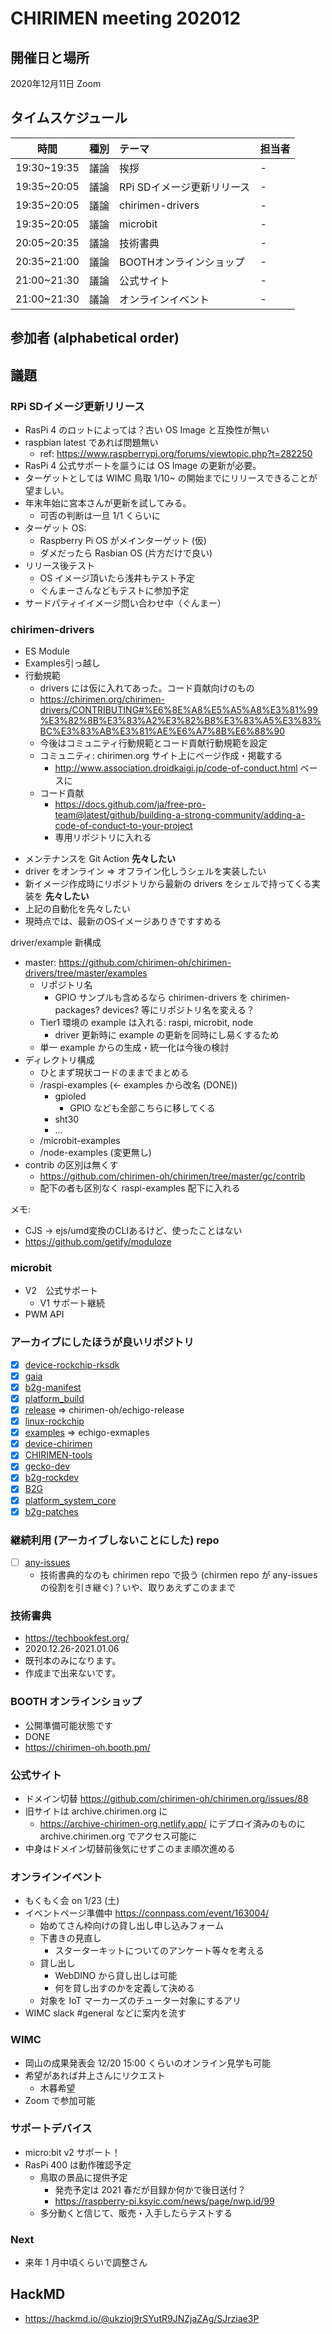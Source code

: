 # CHIRIMEN meeting 202012

## 開催日と場所
2020年12月11日 Zoom

## タイムスケジュール
|時間|種別|テーマ|担当者|
|:----:|:----:|:----|:----|
|19:30~19:35|議論|挨拶|-|
|19:35~20:05|議論|RPi SDイメージ更新リリース|-|
|19:35~20:05|議論|chirimen-drivers|-|
|19:35~20:05|議論|microbit|-|
|20:05~20:35|議論|技術書典|-|
|20:35~21:00|議論|BOOTHオンラインショップ|-|
|21:00~21:30|議論|公式サイト|-|
|21:00~21:30|議論|オンラインイベント|-|


## 参加者 (alphabetical order)


## 議題
### RPi SDイメージ更新リリース

- RasPi 4 のロットによっては？古い OS Image と互換性が無い
- raspbian latest であれば問題無い
    - ref: https://www.raspberrypi.org/forums/viewtopic.php?t=282250
- RasPi 4 公式サポートを謳うには OS Image の更新が必要。
- ターゲットとしては WIMC 鳥取 1/10~ の開始までにリリースできることが望ましい。
- 年末年始に宮本さんが更新を試してみる。
    - 可否の判断は一旦 1/1 くらいに
- ターゲット OS:
    - Raspberry Pi OS がメインターゲット (仮)
    - ダメだったら Rasbian OS (片方だけで良い)
- リリース後テスト
    - OS イメージ頂いたら浅井もテスト予定
    - ぐんまーさんなどもテストに参加予定
- サードパティイイメージ問い合わせ中（ぐんまー）

### chirimen-drivers
* ES Module 
* Examples引っ越し
* 行動規範
  * drivers には仮に入れてあった。コード貢献向けのもの
  * https://chirimen.org/chirimen-drivers/CONTRIBUTING#%E6%8E%A8%E5%A5%A8%E3%81%99%E3%82%8B%E3%83%A2%E3%82%B8%E3%83%A5%E3%83%BC%E3%83%AB%E3%81%AE%E6%A7%8B%E6%88%90
  * 今後はコミュニティ行動規範とコード貢献行動規範を設定
  * コミュニティ: chirimen.org サイト上にページ作成・掲載する
      * http://www.association.droidkaigi.jp/code-of-conduct.html ベースに
  * コード貢献
    * https://docs.github.com/ja/free-pro-team@latest/github/building-a-strong-community/adding-a-code-of-conduct-to-your-project
    * 専用リポジトリに入れる
- メンテナンスを Git Action **先々したい**
- driver をオンライン => オフライン化しうシェルを実装したい
- 新イメージ作成時にリポジトリから最新の drivers をシェルで持ってくる実装を **先々したい**
- 上記の自動化を先々したい
- 現時点では、最新のOSイメージありきですすめる

driver/example 新構成
- master: https://github.com/chirimen-oh/chirimen-drivers/tree/master/examples
    - リポジトリ名
        - GPIO サンプルも含めるなら chirimen-drivers を chirimen-packages? devices? 等にリポジトリ名を変える？
    - Tier1 環境の example は入れる: raspi, microbit, node 
        - driver 更新時に example の更新を同時にし易くするため
    - 単一 example からの生成・統一化は今後の検討
- ディレクトリ構成
    - ひとまず現状コードのままでまとめる
    - /raspi-examples (← examples から改名 (DONE))
        - gpioled
            - GPIO なども全部こちらに移してくる
        - sht30
        - ...
    - /microbit-examples
    - /node-examples (変更無し)
- contrib の区別は無くす
    - https://github.com/chirimen-oh/chirimen/tree/master/gc/contrib
    - 配下の者も区別なく raspi-examples 配下に入れる



メモ:

* CJS -> ejs/umd変換のCLIあるけど、使ったことはない
* https://github.com/getify/moduloze


### microbit
  * V2　公式サポート
      * V1 サポート継続
  * PWM API

### アーカイブにしたほうが良いリポジトリ
- [x] [device-rockchip-rksdk](https://github.com/chirimen-oh/device-rockchip-rksdk)
- [x] [gaia](https://github.com/chirimen-oh/gaia)
- [x] [b2g-manifest](https://github.com/chirimen-oh/b2g-manifest)
- [x] [platform_build](https://github.com/chirimen-oh/platform_build)
- [x] [release](https://github.com/chirimen-oh/release) ⇒  chirimen-oh/echigo-release
- [x] [linux-rockchip](https://github.com/chirimen-oh/linux-rockchip)
- [x] [examples](https://github.com/chirimen-oh/examples) => echigo-exmaples
- [x] [device-chirimen](https://github.com/chirimen-oh/device-chirimen)
- [x] [CHIRIMEN-tools](https://github.com/chirimen-oh/CHIRIMEN-tools)
- [x] [gecko-dev](https://github.com/chirimen-oh/gecko-dev)
- [x] [b2g-rockdev](https://github.com/chirimen-oh/b2g-rockdev)
- [x] [B2G](https://github.com/chirimen-oh/B2G)
- [x] [platform_system_core](https://github.com/chirimen-oh/platform_system_core)
- [x] [b2g-patches](https://github.com/chirimen-oh/b2g-patches)

### 継続利用 (アーカイブしないことにした) repo
- [ ] [any-issues](https://github.com/chirimen-oh/any-issues)
    - 技術書典的なのも chirimen repo で扱う (chirmen repo が any-issues の役割を引き継ぐ)？いや、取りあえずこのままで


### 技術書典
- https://techbookfest.org/
- 2020.12.26-2021.01.06
- 既刊本のみになります。
- 作成まで出来ないです。

### BOOTH オンラインショップ
- 公開準備可能状態です
- DONE
- https://chirimen-oh.booth.pm/

### 公式サイト
- ドメイン切替 https://github.com/chirimen-oh/chirimen.org/issues/88
- 旧サイトは archive.chirimen.org に
    - https://archive-chirimen-org.netlify.app/ にデプロイ済みのものに archive.chirimen.org でアクセス可能に
- 中身はドメイン切替前後気にせずこのまま順次進める

### オンラインイベント
- もくもく会 on 1/23 (土)
- イベントページ準備中 https://connpass.com/event/163004/
    - 始めてさん枠向けの貸し出し申し込みフォーム
    - 下書きの見直し
        - スターターキットについてのアンケート等々を考える
    - 貸し出し
        - WebDINO から貸し出しは可能
        - 何を貸し出すのかを定義して決める
    - 対象を IoT マーカーズのチューター対象にするアリ
- WIMC slack #general などに案内を流す

### WIMC
- 岡山の成果発表会 12/20 15:00 くらいのオンライン見学も可能
- 希望があれば井上さんにリクエスト
    - 木暮希望
- Zoom で参加可能

### サポートデバイス

- micro:bit v2 サポート！
- RasPi 400 は動作確認予定
    - 鳥取の景品に提供予定
        - 発売予定は 2021 春だが目録か何かで後日送付？
        - https://raspberry-pi.ksyic.com/news/page/nwp.id/99
    - 多分動くと信じて、販売・入手したらテストする


### Next

- 来年 1 月中頃くらいで調整さん

## HackMD
- https://hackmd.io/@ukzioj9rSYutR9JNZjaZAg/SJrziae3P

